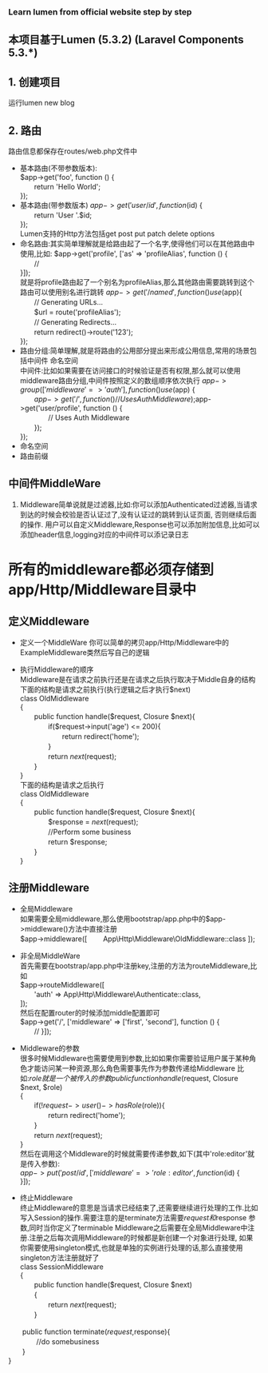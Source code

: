 ### Learn lumen from official website step by step 
## 本项目基于Lumen (5.3.2) (Laravel Components 5.3.*)

## 1. 创建项目  
运行lumen new blog

## 2. 路由  
路由信息都保存在routes/web.php文件中  
* 基本路由(不带参数版本):  
$app->get('foo', function () {  
　　return 'Hello World';  
});
* 基本路由(带参数版本)
$app->get('user/{id}', function ($id) {  
　　return 'User '.$id;  
});  
Lumen支持的Http方法包括get post put patch delete options  
* 命名路由:其实简单理解就是给路由起了一个名字,使得他们可以在其他路由中使用,比如:
$app->get('profile', ['as' => 'profileAlias', function () {  
　　//  
}]);  
就是将profile路由起了一个别名为profileAlias,那么其他路由需要跳转到这个路由可以使用别名进行跳转
$app->get('/named',function () use ($app){  
　　// Generating URLs...  
　　$url = route('profileAlias');  
　　// Generating Redirects...  
　　return redirect()->route('123');  
});
* 路由分组:简单理解,就是将路由的公用部分提出来形成公用信息,常用的场景包括中间件 命名空间  
中间件:比如如果需要在访问接口的时候验证是否有权限,那么就可以使用middleware路由分组,中间件按照定义的数组顺序依次执行
$app->group(['middleware' => 'auth'], function () use ($app) {  
　　$app->get('/', function ()    {  
　　　　// Uses Auth Middleware  
　　});  
　　$app->get('user/profile', function () {  
　　　　// Uses Auth Middleware  
　　});  
});  
* 命名空间  
* 路由前缀  
## 中间件MiddleWare
1. Middleware简单说就是过滤器,比如:你可以添加Authenticated过滤器,当请求到达的时候会校验是否认证过了,没有认证过的跳转到认证页面,
否则继续后面的操作.
用户可以自定义Middleware,Response也可以添加附加信息,比如可以添加header信息,logging对应的中间件可以添记录日志  
# 所有的middleware都必须存储到app/Http/Middleware目录中

## 定义Middleware  
* 定义一个MiddleWare 
你可以简单的拷贝app/Http/Middleware中的ExampleMiddleware类然后写自己的逻辑

* 执行Middleware的顺序  
Middleware是在请求之前执行还是在请求之后执行取决于Middle自身的结构  
下面的结构是请求之前执行(执行逻辑之后才执行$next)  
class OldMiddleware  
{  
　　public function handle($request, Closure $next){  
　　　　if($request->input('age') <= 200){  
　　　　　　return redirect('home');  
　　　　}  
　　　　return $next($request);  
　　}  
}  
下面的结构是请求之后执行  
class OldMiddleware  
{  
　　public function handle($request, Closure $next){  
　　　　$response = $next($request);  
　　　　//Perform some business  
　　　　return $response;  
　　}  
}

## 注册Middleware  
* 全局Middleware  
如果需要全局middleware,那么使用bootstrap/app.php中的$app->middleware()方法中直接注册  
$app->middleware([
　　App\Http\Middleware\OldMiddleware::class
]);

* 非全局MiddleWare  
首先需要在bootstrap/app.php中注册key,注册的方法为routeMiddleware,比如  
$app->routeMiddleware([  
　　'auth' => App\Http\Middleware\Authenticate::class,  
]);  
然后在配置router的时候添加middle配置即可  
$app->get('/', ['middleware' => ['first', 'second'], function () {  
　　//
}]);

* Middleware的参数  
很多时候Middleware也需要使用到参数,比如如果你需要验证用户属于某种角色才能访问某一种资源,那么角色需要事先作为参数传递给Middleware
比如:$role就是一个被传入的参数  
public function handle($request, Closure $next, $role)  
{  
　　if(!$request->user()->hasRole($role)){  
　　　　return redirect('home');  
　　}  
　　return $next($request);  
}  
然后在调用这个Middleware的时候就需要传递参数,如下(其中'role:editor'就是传入参数):  
$app->put('post/{id}', ['middleware' => 'role:editor', function ($id) {  
}]);  

* 终止Middleware  
终止Middleware的意思是当请求已经结束了,还需要继续进行处理的工作.比如写入Session的操作.需要注意的是terminate方法需要$request和$response
参数,同时当你定义了terminable Middleware之后需要在全局Middleware中注册.注册之后每次调用Middleware的时候都是新创建一个对象进行处理,
如果你需要使用singleton模式,也就是单独的实例进行处理的话,那么直接使用singleton方法注册就好了  
class SessionMiddleware  
{  
　　public function handle($request, Closure $next)  
　　{   
　　　　return $next($request);  
　　}  

　　public function terminate($request,$response){  
　　　　//do somebusiness  
　　}  
}  
